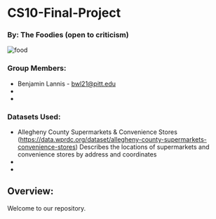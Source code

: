 # CS10-Final-Project

### By: The Foodies (open to criticism)

![food](https://www.visitpittsburgh.com/imager/s3_amazonaws_com/visit-pittsburgh/CMS/Blogs/79753BAB-957E-4621-B4E1-20257733BC38_6c9106706e12d67d9e947a149142c7f3.jpeg)

### Group Members:
* Benjamin Lannis - bwl21@pitt.edu
*
*

### Datasets Used:
* Allegheny County Supermarkets & Convenience Stores (https://data.wprdc.org/dataset/allegheny-county-supermarkets-convenience-stores)
Describes the locations of supermarkets and convenience stores by address and coordinates
*
*

## Overview:

Welcome to our repository.
